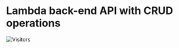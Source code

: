 # Lambda back-end API with CRUD operations





























![Visitors](https://api.visitorbadge.io/api/visitors?path=https%3A%2F%2Fgithub.com%2Fx0rCTF%2Fcrud-ops&countColor=%23263759&style=flat-square)
